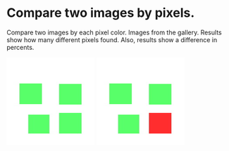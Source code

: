 # Compare two images by pixels.

Compare two images by each pixel color.
Images from the gallery.
Results show how many different pixels found.
Also, results show a difference in percents.

![First image](https://github.com/NestorBurma1/two_images_comparison/blob/master/images/image1.jpg)
![First image](https://github.com/NestorBurma1/two_images_comparison/blob/master/images/image2.jpg)
